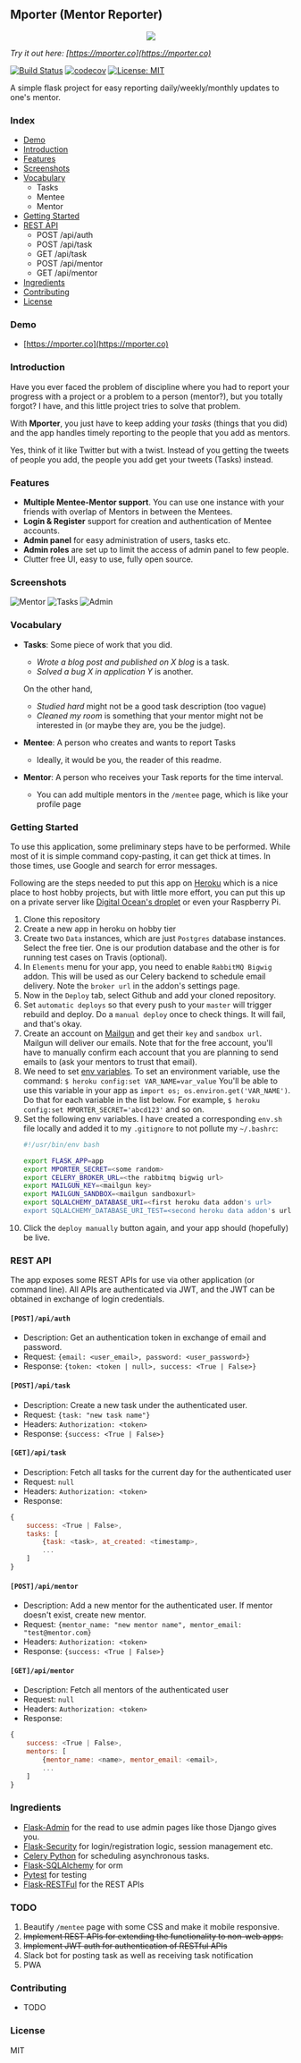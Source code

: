 ## Mporter (Mentor Reporter)

<p align="center">
    <img src="https://imgur.com/zc455hVl.png"/>
</p>

*Try it out here: [https://mporter.co](https://mporter.co)*

[![Build Status](https://travis-ci.org/abhn/Mporter.svg?branch=master)](https://travis-ci.org/abhn/Mporter)
[![codecov](https://codecov.io/gh/abhn/Mporter/branch/master/graph/badge.svg?token=fofAGeN2Od)](https://codecov.io/gh/abhn/Mporter) 
[![License: MIT](https://img.shields.io/badge/License-MIT-yellow.svg)](https://opensource.org/licenses/MIT)

A simple flask project for easy reporting daily/weekly/monthly updates to one's mentor. 


### Index
- [Demo](#demo)
- [Introduction](#introduction)
- [Features](#features)
- [Screenshots](#screenshots)
- [Vocabulary](#vocabulary)
    - Tasks
    - Mentee
    - Mentor
- [Getting Started](#getting-started)
- [REST API](#rest-api)
    - POST /api/auth
    - POST /api/task
    - GET /api/task
    - POST /api/mentor
    - GET /api/mentor
- [Ingredients](#ingredients)
- [Contributing](#contributing)
- [License](#license)

### Demo
- [https://mporter.co](https://mporter.co)

### Introduction
Have you ever faced the problem of discipline where you had to report your progress with a project or a problem to a person (mentor?), but you totally forgot? I have, and this little project tries to solve that problem.

With **Mporter**, you just have to keep adding your *tasks* (things that you did) and the app handles timely reporting to the people that you add as mentors. 

Yes, think of it like Twitter but with a twist. Instead of you getting the tweets of people you add, the people you add get your tweets (Tasks) instead.

### Features
- **Multiple Mentee-Mentor support**. You can use one instance with your friends with overlap of Mentors in between the Mentees.
- **Login & Register** support for creation and authentication of Mentee accounts.
- **Admin panel** for easy administration of users, tasks etc.
- **Admin roles** are set up to limit the access of admin panel to few people. 
- Clutter free UI, easy to use, fully open source.


### Screenshots
![Mentor](/tmp/mentors.png?raw=true "mentors screen")
![Tasks](/tmp/tasks.png?raw=true "tasks screen")
![Admin](/tmp/admin.png?raw=true "admin screen")

### Vocabulary
- **Tasks**: Some piece of work that you did. 
    - *Wrote a blog post and published on X blog* is a task. 
    - *Solved a bug X in application Y* is another. 
    
    On the other hand, 
    - *Studied hard* might not be a good task description (too vague) 
    - *Cleaned my room* is something that your mentor might not be interested in (or maybe they are, you be the judge). 

- **Mentee**: A person who creates and wants to report Tasks
    - Ideally, it would be you, the reader of this readme. 

- **Mentor**: A person who receives your Task reports for the time interval.
    - You can add multiple mentors in the `/mentee` page, which is like your profile page

### Getting Started
To use this application, some preliminary steps have to be performed. While most of it is simple command copy-pasting, it can get thick at times. In those times, use Google and search for error messages. 

Following are the steps needed to put this app on [Heroku](https://heroku.com) which is a nice place to host hobby projects, but with little more effort, you can put this up on a private server like [Digital Ocean's droplet](https://www.digitalocean.com/products/droplets/) or even your Raspberry Pi.

1. Clone this repository
2. Create a new app in heroku on hobby tier
3. Create two `Data` instances, which are just `Postgres` database instances. Select the free tier.  One is our prodution database and the other is for running test cases on Travis (optional).
4. In `Elements` menu for your app, you need to enable `RabbitMQ Bigwig` addon. This will be used as our Celery backend to schedule email delivery. Note the `broker url` in the addon's settings page.
5. Now in the `Deploy` tab, select Github and add your cloned repository.
6. Set `automatic deploys` so that every push to your `master` will trigger rebuild and deploy. Do a `manual deploy` once to check things. It will fail, and that's okay.
7. Create an account on [Mailgun](https://www.mailgun.com/) and get their `key` and `sandbox url`. Mailgun will deliver our emails. Note that for the free account, you'll have to manually confirm each account that you are planning to send emails to (ask your mentors to trust that email).
8. We need to set [env variables](https://devcenter.heroku.com/articles/config-vars). To set an environment variable, use the command:
    `$ heroku config:set VAR_NAME=var_value`
    You'll be able to use this variable in your app as `import os; os.environ.get('VAR_NAME')`. Do that for each variable in the list below. For example, `$ heroku config:set MPORTER_SECRET='abcd123'` and so on.
9. Set the following env variables. I have created a corresponding `env.sh` file locally and added it to my `.gitignore` to not pollute my `~/.bashrc`:
    ```bash
    #!/usr/bin/env bash
    
    export FLASK_APP=app
    export MPORTER_SECRET=<some random>
    export CELERY_BROKER_URL=<the rabbitmq bigwig url>
    export MAILGUN_KEY=<mailgun key>
    export MAILGUN_SANDBOX=<mailgun sandboxurl>
    export SQLALCHEMY_DATABASE_URI=<first heroku data addon's url>
    export SQLALCHEMY_DATABASE_URI_TEST=<second heroku data addon's url>
    
    ```
10. Click the `deploy manually` button again, and your app should (hopefully) be live. 


### REST API
The app exposes some REST APIs for use via other application (or command line). All APIs are authenticated via JWT, and the JWT can be obtained in exchange of login credentials.

#### `[POST]/api/auth`
- Description: Get an authentication token in exchange of email and password.
- Request: `{email: <user_email>, password: <user_password>}` 
- Response: `{token: <token | null>, success: <True | False>}`

#### `[POST]/api/task`
- Description: Create a new task under the authenticated user.
- Request: `{task: "new task name"}`
- Headers: `Authorization: <token>`
- Response: `{success: <True | False>}`

#### `[GET]/api/task`
- Description: Fetch all tasks for the current day for the authenticated user
- Request: `null`
- Headers: `Authorization: <token>`
- Response: 
```javascript
{
    success: <True | False>, 
    tasks: [
        {task: <task>, at_created: <timestamp>, 
        ...
    ]
}
```

#### `[POST]/api/mentor`
- Description: Add a new mentor for the authenticated user. If mentor doesn't exist, create new mentor.
- Request: `{mentor_name: "new mentor name", mentor_email: "test@mentor.com}`
- Headers: `Authorization: <token>`
- Response: `{success: <True | False>}`

#### `[GET]/api/mentor`
- Description: Fetch all mentors of the authenticated user
- Request: `null`
- Headers: `Authorization: <token>`
- Response:
```javascript
{
    success: <True | False>, 
    mentors: [
        {mentor_name: <name>, mentor_email: <email>, 
        ...
    ]
}
```

### Ingredients
- [Flask-Admin](https://github.com/flask-admin/flask-admin) for the read to use admin pages like those Django gives you.
- [Flask-Security](https://github.com/mattupstate/flask-security) for login/registration logic, session management etc.
- [Celery Python](https://pypi.org/project/celery/) for scheduling asynchronous tasks.
- [Flask-SQLAlchemy](http://flask-sqlalchemy.pocoo.org/2.3/) for orm
- [Pytest](https://docs.pytest.org/en/latest/) for testing
- [Flask-RESTFul](https://flask-restful.readthedocs.io/en/latest/) for the REST APIs

### TODO
1. Beautify `/mentee` page with some CSS and make it mobile responsive.
2. <strike>Implement REST APIs for extending the functionality to non-web apps.</strike>
2. <strike>Implement JWT auth for authentication of RESTful APIs</strike>
3. Slack bot for posting task as well as receiving task notification
4. PWA


### Contributing
- TODO

### License
MIT